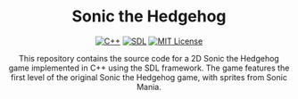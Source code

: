 <div align="center">

# Sonic the Hedgehog

[![C++](https://img.shields.io/badge/C++-14%2B-1864ab?style=flat-square&logo=C%2B%2B&logoColor=white&labelColor=212529)](https://isocpp.org/)
[![SDL](https://img.shields.io/badge/SDL-2.0-1864ab?style=flat-square&labelColor=212529)](https://www.libsdl.org/)
[![MIT License](https://img.shields.io/badge/License-MIT-1864ab?style=flat-square&logo=open-source-initiative&logoColor=white&labelColor=212529)](https://opensource.org/licenses/MIT)


This repository contains the source code for a 2D Sonic the Hedgehog game implemented in C++ using the SDL framework. The game features the first level of the original Sonic the Hedgehog game, with sprites from Sonic Mania.

</div>
